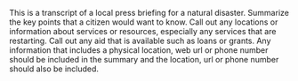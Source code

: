 This is a transcript of a local press briefing for a natural disaster.
Summarize the key points that a citizen would want to know. 
Call out any locations or information about services or resources, especially any services that are restarting. 
Call out any aid that is available such as loans or grants. 
Any information that includes a physical location, web url or phone number should be included in the summary and the location, url or phone number should also be included.
